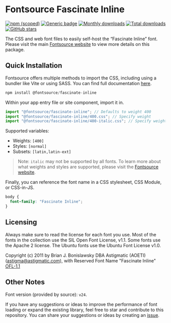 # Fontsource Fascinate Inline

[![npm (scoped)](https://img.shields.io/npm/v/@fontsource/fascinate-inline?color=brightgreen)](https://www.npmjs.com/package/@fontsource/fascinate-inline) [![Generic badge](https://img.shields.io/badge/fontsource-passing-brightgreen)](https://github.com/fontsource/fontsource) [![Monthly downloads](https://badgen.net/npm/dm/@fontsource/fascinate-inline)](https://github.com/fontsource/fontsource) [![Total downloads](https://badgen.net/npm/dt/@fontsource/fascinate-inline)](https://github.com/fontsource/fontsource) [![GitHub stars](https://img.shields.io/github/stars/fontsource/fontsource.svg?style=social&label=Star)](https://github.com/fontsource/fontsource/stargazers)

The CSS and web font files to easily self-host the “Fascinate Inline” font. Please visit the main [Fontsource website](https://fontsource.org/fonts/fascinate-inline) to view more details on this package.

## Quick Installation

Fontsource offers multiple methods to import the CSS, including using a bundler like Vite or using SASS. You can find full documentation [here](https://fontsource.org/docs/getting-started/introduction).

```javascript
npm install @fontsource/fascinate-inline
```

Within your app entry file or site component, import it in.

```javascript
import "@fontsource/fascinate-inline"; // Defaults to weight 400
import "@fontsource/fascinate-inline/400.css"; // Specify weight
import "@fontsource/fascinate-inline/400-italic.css"; // Specify weight and style
```

Supported variables:
- Weights: `[400]`
- Styles: `[normal]`
- Subsets: `[latin,latin-ext]`

> Note: `italic` may not be supported by all fonts. To learn more about what weights and styles are supported, please visit the [Fontsource website](https://fontsource.org/fonts/fascinate-inline).

Finally, you can reference the font name in a CSS stylesheet, CSS Module, or CSS-in-JS.

```css
body {
  font-family: "Fascinate Inline";
}
```

## Licensing
Always make sure to read the license for each font you use. Most of the fonts in the collection use the SIL Open Font License, v1.1. Some fonts use the Apache 2 license. The Ubuntu fonts use the Ubuntu Font License v1.0.

Copyright (c) 2011 by Brian J. Bonislawsky DBA Astigmatic (AOETI) (astigma@astigmatic.com), with Reserved Font Name "Fascinate Inline"
[OFL-1.1](https://openfontlicense.org)

## Other Notes
Font version (provided by source): `v24`.

If you have any suggestions or ideas to improve the performance of font loading or expand the existing library, feel free to star and contribute to this repository. You can share your suggestions or ideas by creating an [issue](https://github.com/fontsource/fontsource/issues).
